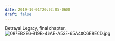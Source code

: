 ```yaml
---
date: 2019-10-01T20:02:05-0600
draft: false
---
```


Betrayal Legacy, final chapter. ![087EB2E6-B19B-46AE-A53E-65A48C6E8ECD.jpg](http://ianwhitney.micro.blog/uploads/2019/33c155f707.jpg)

